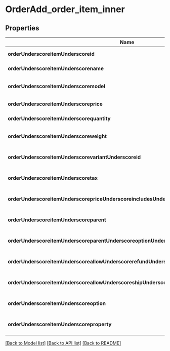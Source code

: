 # OrderAdd_order_item_inner

## Properties
Name | Type | Description | Notes
------------ | ------------- | ------------- | -------------
**orderUnderscoreitemUnderscoreid** | **string** |  | [default to null]
**orderUnderscoreitemUnderscorename** | **string** |  | [default to null]
**orderUnderscoreitemUnderscoremodel** | **string** |  | [optional] [default to null]
**orderUnderscoreitemUnderscoreprice** | **integer** |  | [default to null]
**orderUnderscoreitemUnderscorequantity** | **integer** |  | [default to null]
**orderUnderscoreitemUnderscoreweight** | **integer** |  | [optional] [default to null]
**orderUnderscoreitemUnderscorevariantUnderscoreid** | **string** |  | [optional] [default to null]
**orderUnderscoreitemUnderscoretax** | **integer** |  | [optional] [default to 0]
**orderUnderscoreitemUnderscorepriceUnderscoreincludesUnderscoretax** | **boolean** |  | [optional] [default to false]
**orderUnderscoreitemUnderscoreparent** | **integer** |  | [optional] [default to null]
**orderUnderscoreitemUnderscoreparentUnderscoreoptionUnderscorename** | **string** |  | [optional] [default to null]
**orderUnderscoreitemUnderscoreallowUnderscorerefundUnderscoreitemsUnderscoreseparately** | **boolean** |  | [optional] [default to null]
**orderUnderscoreitemUnderscoreallowUnderscoreshipUnderscoreitemsUnderscoreseparately** | **boolean** |  | [optional] [default to null]
**orderUnderscoreitemUnderscoreoption** | [**array[OrderAddOrderItemInnerOrderItemOptionInner]**](OrderAddOrderItemInnerOrderItemOptionInner.md) |  | [optional] [default to null]
**orderUnderscoreitemUnderscoreproperty** | [**array[OrderAddOrderItemInnerOrderItemPropertyInner]**](OrderAddOrderItemInnerOrderItemPropertyInner.md) |  | [optional] [default to null]

[[Back to Model list]](../README.md#documentation-for-models) [[Back to API list]](../README.md#documentation-for-api-endpoints) [[Back to README]](../README.md)


